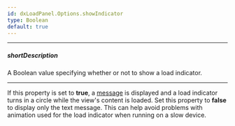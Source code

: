 ```yaml
---
id: dxLoadPanel.Options.showIndicator
type: Boolean
default: true
---
```

---
##### shortDescription
A Boolean value specifying whether or not to show a load indicator.

---
If this property is set to **true**, a [message](/api-reference/10%20UI%20Widgets/dxLoadPanel/1%20Configuration/message.md '/Documentation/ApiReference/UI_Components/dxLoadPanel/Configuration/#message') is displayed and a load indicator turns in a circle while the view's content is loaded. Set this property to **false** to display only the text message. This can help avoid problems with animation used for the load indicator when running on a slow device.